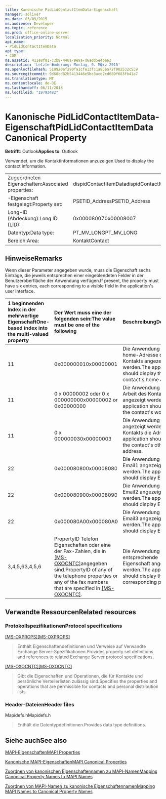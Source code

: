 ```yaml
---
title: Kanonische PidLidContactItemData-Eigenschaft
manager: soliver
ms.date: 03/09/2015
ms.audience: Developer
ms.topic: reference
ms.prod: office-online-server
localization_priority: Normal
api_name:
- PidLidContactItemData
api_type:
- COM
ms.assetid: 411e8f81-c2b9-440a-9e9a-d6add5e4be63
description: 'Letzte �nderung: Montag, 9. M�rz 2015'
ms.openlocfilehash: 510920af290fa1cfe13fc1a85ba72f902532c539
ms.sourcegitcommit: 9d60cd82b5413446e5bc8ace2cd689f683fb41a7
ms.translationtype: MT
ms.contentlocale: de-DE
ms.lasthandoff: 06/11/2018
ms.locfileid: "19793482"
---
```

# <a name="pidlidcontactitemdata-canonical-property"></a><span data-ttu-id="aa70e-103">Kanonische PidLidContactItemData-Eigenschaft</span><span class="sxs-lookup"><span data-stu-id="aa70e-103">PidLidContactItemData Canonical Property</span></span>

  
  
<span data-ttu-id="aa70e-104">**Betrifft**: Outlook</span><span class="sxs-lookup"><span data-stu-id="aa70e-104">**Applies to**: Outlook</span></span> 
  
<span data-ttu-id="aa70e-105">Verwendet, um die Kontaktinformationen anzuzeigen.</span><span class="sxs-lookup"><span data-stu-id="aa70e-105">Used to display the contact information.</span></span>
  
|||
|:-----|:-----|
|<span data-ttu-id="aa70e-106">Zugeordneten Eigenschaften:</span><span class="sxs-lookup"><span data-stu-id="aa70e-106">Associated properties:</span></span>  <br/> |<span data-ttu-id="aa70e-107">dispidContactItemData</span><span class="sxs-lookup"><span data-stu-id="aa70e-107">dispidContactItemData</span></span>  <br/> |
|<span data-ttu-id="aa70e-108">-Eigenschaft festgelegt:</span><span class="sxs-lookup"><span data-stu-id="aa70e-108">Property set:</span></span>  <br/> |<span data-ttu-id="aa70e-109">PSETID_Address</span><span class="sxs-lookup"><span data-stu-id="aa70e-109">PSETID_Address</span></span>  <br/> |
|<span data-ttu-id="aa70e-110">Long-ID (Abdeckung):</span><span class="sxs-lookup"><span data-stu-id="aa70e-110">Long ID (LID):</span></span>  <br/> |<span data-ttu-id="aa70e-111">0x00008007</span><span class="sxs-lookup"><span data-stu-id="aa70e-111">0x00008007</span></span>  <br/> |
|<span data-ttu-id="aa70e-112">Datentyp:</span><span class="sxs-lookup"><span data-stu-id="aa70e-112">Data type:</span></span>  <br/> |<span data-ttu-id="aa70e-113">PT_MV_LONG</span><span class="sxs-lookup"><span data-stu-id="aa70e-113">PT_MV_LONG</span></span>  <br/> |
|<span data-ttu-id="aa70e-114">Bereich:</span><span class="sxs-lookup"><span data-stu-id="aa70e-114">Area:</span></span>  <br/> |<span data-ttu-id="aa70e-115">Kontakt</span><span class="sxs-lookup"><span data-stu-id="aa70e-115">Contact</span></span>  <br/> |
   
## <a name="remarks"></a><span data-ttu-id="aa70e-116">Hinweise</span><span class="sxs-lookup"><span data-stu-id="aa70e-116">Remarks</span></span>

<span data-ttu-id="aa70e-117">Wenn dieser Parameter angegeben wurde, muss die Eigenschaft sechs Einträge, die jeweils entsprechen einer eingeblendeten Felder in der Benutzeroberfläche der Anwendung verfügen.</span><span class="sxs-lookup"><span data-stu-id="aa70e-117">If present, the property must have six entries, each corresponding to a visible field in the application's user interface.</span></span>
  
|<span data-ttu-id="aa70e-118">**1 beginnenden Index in der mehrwertige Eigenschaft**</span><span class="sxs-lookup"><span data-stu-id="aa70e-118">**One-based index into the multi-valued property**</span></span>|<span data-ttu-id="aa70e-119">**Der Wert muss eine der folgenden sein:**</span><span class="sxs-lookup"><span data-stu-id="aa70e-119">**The value must be one of the following**</span></span>|<span data-ttu-id="aa70e-120">**Beschreibung**</span><span class="sxs-lookup"><span data-stu-id="aa70e-120">**Description**</span></span>|
|:-----|:-----|:-----|
|<span data-ttu-id="aa70e-121">1</span><span class="sxs-lookup"><span data-stu-id="aa70e-121">1</span></span>  <br/> |<span data-ttu-id="aa70e-122">0x00000001</span><span class="sxs-lookup"><span data-stu-id="aa70e-122">0x00000001</span></span>  <br/> |<span data-ttu-id="aa70e-123">Die Anwendung sollte home-Adresse des Kontakts angezeigt werden.</span><span class="sxs-lookup"><span data-stu-id="aa70e-123">The application should display the contact's home address.</span></span>  <br/> |
|<span data-ttu-id="aa70e-124">1</span><span class="sxs-lookup"><span data-stu-id="aa70e-124">1</span></span>  <br/> |<span data-ttu-id="aa70e-125">0 x 00000002 oder 0 x 00000000</span><span class="sxs-lookup"><span data-stu-id="aa70e-125">0x00000002 or 0x00000000</span></span>  <br/> |<span data-ttu-id="aa70e-126">Die Anwendung sollte Arbeit des Kontakts angezeigt werden.</span><span class="sxs-lookup"><span data-stu-id="aa70e-126">The application should display the contact's work.</span></span>  <br/> |
|<span data-ttu-id="aa70e-127">1</span><span class="sxs-lookup"><span data-stu-id="aa70e-127">1</span></span>  <br/> |<span data-ttu-id="aa70e-128">0 x 00000003</span><span class="sxs-lookup"><span data-stu-id="aa70e-128">0x00000003</span></span>  <br/> |<span data-ttu-id="aa70e-129">Die Anwendung sollte angezeigt werden des Kontakts die Adresse.</span><span class="sxs-lookup"><span data-stu-id="aa70e-129">The application should display the contact's other address.</span></span>  <br/> |
|<span data-ttu-id="aa70e-130">2</span><span class="sxs-lookup"><span data-stu-id="aa70e-130">2</span></span>  <br/> |<span data-ttu-id="aa70e-131">0x00008080</span><span class="sxs-lookup"><span data-stu-id="aa70e-131">0x00008080</span></span>  <br/> |<span data-ttu-id="aa70e-132">Die Anwendung sollte Email1 angezeigt werden.</span><span class="sxs-lookup"><span data-stu-id="aa70e-132">The application should display Email1.</span></span>  <br/> |
|<span data-ttu-id="aa70e-133">2</span><span class="sxs-lookup"><span data-stu-id="aa70e-133">2</span></span>  <br/> |<span data-ttu-id="aa70e-134">0x00008090</span><span class="sxs-lookup"><span data-stu-id="aa70e-134">0x00008090</span></span>  <br/> |<span data-ttu-id="aa70e-135">Die Anwendung sollte Email2 angezeigt werden.</span><span class="sxs-lookup"><span data-stu-id="aa70e-135">The application should display Email2.</span></span>  <br/> |
|<span data-ttu-id="aa70e-136">2</span><span class="sxs-lookup"><span data-stu-id="aa70e-136">2</span></span>  <br/> |<span data-ttu-id="aa70e-137">0x000080A0</span><span class="sxs-lookup"><span data-stu-id="aa70e-137">0x000080A0</span></span>  <br/> |<span data-ttu-id="aa70e-138">Die Anwendung sollte Email3 angezeigt werden.</span><span class="sxs-lookup"><span data-stu-id="aa70e-138">The application should display Email3.</span></span>  <br/> |
|<span data-ttu-id="aa70e-139">3,4,5,6</span><span class="sxs-lookup"><span data-stu-id="aa70e-139">3,4,5,6</span></span>  <br/> |<span data-ttu-id="aa70e-140">PropertyID Telefon Eigenschaften oder eine der Fax-Zahlen, die in [[MS-OXOCNTC]](http://msdn.microsoft.com/library/9b636532-9150-4836-9635-9c9b756c9ccf%28Office.15%29.aspx)angegeben sind.</span><span class="sxs-lookup"><span data-stu-id="aa70e-140">PropertyID of any of the telephone properties or any of the fax numbers that are specified in [[MS-OXOCNTC]](http://msdn.microsoft.com/library/9b636532-9150-4836-9635-9c9b756c9ccf%28Office.15%29.aspx).</span></span>  <br/> |<span data-ttu-id="aa70e-141">Die Anwendung sollte die entsprechende Eigenschaft angezeigt werden.</span><span class="sxs-lookup"><span data-stu-id="aa70e-141">The application should display the corresponding property.</span></span>  <br/> |
   
## <a name="related-resources"></a><span data-ttu-id="aa70e-142">Verwandte Ressourcen</span><span class="sxs-lookup"><span data-stu-id="aa70e-142">Related resources</span></span>

### <a name="protocol-specifications"></a><span data-ttu-id="aa70e-143">Protokollspezifikationen</span><span class="sxs-lookup"><span data-stu-id="aa70e-143">Protocol specifications</span></span>

<span data-ttu-id="aa70e-144">[[MS-OXPROPS]](http://msdn.microsoft.com/library/f6ab1613-aefe-447d-a49c-18217230b148%28Office.15%29.aspx)</span><span class="sxs-lookup"><span data-stu-id="aa70e-144">[[MS-OXPROPS]](http://msdn.microsoft.com/library/f6ab1613-aefe-447d-a49c-18217230b148%28Office.15%29.aspx)</span></span>
  
> <span data-ttu-id="aa70e-145">Enthält Eigenschaftendefinitionen und Verweise auf Verwandte Exchange Server-Spezifikationen.</span><span class="sxs-lookup"><span data-stu-id="aa70e-145">Provides property set definitions and references to related Exchange Server protocol specifications.</span></span>
    
<span data-ttu-id="aa70e-146">[[MS-OXOCNTC]](http://msdn.microsoft.com/library/9b636532-9150-4836-9635-9c9b756c9ccf%28Office.15%29.aspx)</span><span class="sxs-lookup"><span data-stu-id="aa70e-146">[[MS-OXOCNTC]](http://msdn.microsoft.com/library/9b636532-9150-4836-9635-9c9b756c9ccf%28Office.15%29.aspx)</span></span>
  
> <span data-ttu-id="aa70e-147">Gibt die Eigenschaften und Operationen, die für Kontakte und persönliche Verteilerlisten zulässig sind.</span><span class="sxs-lookup"><span data-stu-id="aa70e-147">Specifies the properties and operations that are permissible for contacts and personal distribution lists.</span></span>
    
### <a name="header-files"></a><span data-ttu-id="aa70e-148">Header-Dateien</span><span class="sxs-lookup"><span data-stu-id="aa70e-148">Header files</span></span>

<span data-ttu-id="aa70e-149">Mapidefs.h</span><span class="sxs-lookup"><span data-stu-id="aa70e-149">Mapidefs.h</span></span>
  
> <span data-ttu-id="aa70e-150">Enthält die Datentypdefinitionen.</span><span class="sxs-lookup"><span data-stu-id="aa70e-150">Provides data type definitions.</span></span>
    
## <a name="see-also"></a><span data-ttu-id="aa70e-151">Siehe auch</span><span class="sxs-lookup"><span data-stu-id="aa70e-151">See also</span></span>



[<span data-ttu-id="aa70e-152">MAPI-Eigenschaften</span><span class="sxs-lookup"><span data-stu-id="aa70e-152">MAPI Properties</span></span>](mapi-properties.md)
  
[<span data-ttu-id="aa70e-153">Kanonische MAPI-Eigenschaften</span><span class="sxs-lookup"><span data-stu-id="aa70e-153">MAPI Canonical Properties</span></span>](mapi-canonical-properties.md)
  
[<span data-ttu-id="aa70e-154">Zuordnen von kanonischen Eigenschaftennamen zu MAPI-Namen</span><span class="sxs-lookup"><span data-stu-id="aa70e-154">Mapping Canonical Property Names to MAPI Names</span></span>](mapping-canonical-property-names-to-mapi-names.md)
  
[<span data-ttu-id="aa70e-155">Zuordnen von MAPI-Namen zu kanonische Eigenschaftennamen</span><span class="sxs-lookup"><span data-stu-id="aa70e-155">Mapping MAPI Names to Canonical Property Names</span></span>](mapping-mapi-names-to-canonical-property-names.md)

